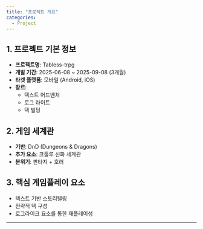 ```yaml
---
title: "프로젝트 개요"
categories:
  - Project
---
```


## 1. 프로젝트 기본 정보
- **프로젝트명**: Tabless-trpg
- **개발 기간**: 2025-06-08 ~ 2025-09-08 (3개월)
- **타겟 플랫폼**: 모바일 (Android, iOS)
- **장르**: 
  - 텍스트 어드벤처
  - 로그 라이트
  - 덱 빌딩

## 2. 게임 세계관
- **기반**: DnD (Dungeons & Dragons)
- **추가 요소**: 크툴루 신화 세계관
- **분위기**: 판타지 + 호러

## 3. 핵심 게임플레이 요소
- 텍스트 기반 스토리텔링
- 전략적 덱 구성
- 로그라이크 요소를 통한 재플레이성

---